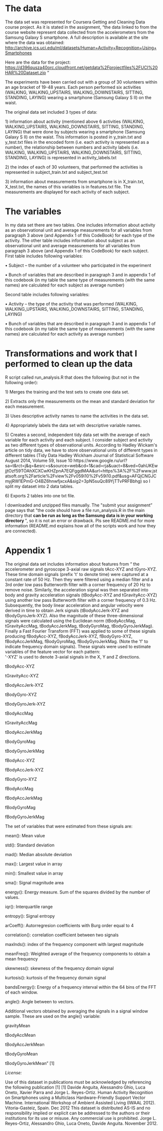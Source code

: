 The data 
========
The data set was represented for Coursera Getting and Cleaning Data course project.  As it is stated in the assignment, “the data linked to from the course website represent data collected from the accelerometers from the Samsung Galaxy S smartphone. A full description is available at the site where the data was obtained:
http://archive.ics.uci.edu/ml/datasets/Human+Activity+Recognition+Using+Smartphones 

Here are the data for the project:
https://d396qusza40orc.cloudfront.net/getdata%2Fprojectfiles%2FUCI%20HAR%20Dataset.zip “

The experiments have been carried out with a group of 30 volunteers within an age bracket of 19-48 years. Each person performed six activities (WALKING, WALKING_UPSTAIRS, WALKING_DOWNSTAIRS, SITTING, STANDING, LAYING) wearing a smartphone (Samsung Galaxy S II) on the waist.

The original data set included 3 types of data:
<p> 1)	information about activity (mentioned above 6 activities (WALKING, WALKING_UPSTAIRS, WALKING_DOWNSTAIRS, SITTING, STANDING, LAYING)  that were done by subjects wearing a smartphone (Samsung Galaxy S II) on the waist.  This information is posted in y_train.txt and y_test.txt files in the encoded form (i.e. each activity is represented as a number), the relationship between numbers and  activity labels (i.e. WALKING, WALKING_UPSTAIRS, WALKING_DOWNSTAIRS, SITTING, STANDING, LAYING) is represented in activity_labels.txt </p>
<p> 2)	the index of each of 30 volunteers, that performed the activities is represented in subject_train.txt and subject_test.txt </p>
<p> 3)	information about measurements from smartphone is in  X_train.txt, X_test.txt, the names of this variables is in features.txt file. The measurements are displayed for each activity of each subject. </p>

The variables
========
In my data set there are two tables. One includes information about activity as an observational unit and average measurements for all variables from paragraph 3 above (and Appendix 1 of this CodeBook) for each type of the activity. The other  table includes information about subject as an observational unit and average measurements for all variables from paragraph 3 above (and Appendix 1 of this CodeBook) for each subject.
First table includes following variables:
<p>•	Subject – the number of a volunteer who participated in the experiment </p>
<p>•	Bunch of variables that are described in paragraph 3 and in appendix 1 of this codebook (in my table the same type of measurements (with the same names) are calculated for each subject as average number) </p>

Second table includes following variables:
<p>•	Activity – the type of the activity that was performed (WALKING, WALKING_UPSTAIRS, WALKING_DOWNSTAIRS, SITTING, STANDING, LAYING) </p>
<p>•	Bunch of variables that are described in paragraph 3 and in appendix 1 of this codebook (in my table the same type of measurements (with the same names) are calculated for each activity as average number) </p>

 Transformations and work that I performed to clean up the data
========
R script called run_analysis.R that does the following (but not in the following order):
<p> 1)	Merges the training and the test sets to create one data set. </p>
<p> 2)	Extracts only the measurements on the mean and standard deviation for each measurement. </p>
<p> 3)	Uses descriptive activity names to name the activities in the data set. </p>
<p> 4)	Appropriately labels the data set with descriptive variable names. </p>
<p> 5)	Creates a second, independent tidy data set with the average of each variable for each activity and each subject. I consider subject and activity as two different types of observational units. According to Hadley Wickam's article on tidy data, we have to store observational units of different types in different tables (Tidy Data Hadley Wickham Journal of Statistical Software August 2014, Volume 59, Issue 10 https://www.google.ru/url?sa=t&rct=j&q=&esrc=s&source=web&cd=1&cad=rja&uact=8&ved=0ahUKEwjjtOzf59TOAhXCXCwKHZpnA7EQFggdMAA&url=https%3A%2F%2Fwww.jstatsoft.org%2Farticle%2Fview%2Fv059i10%2Fv59i10.pdf&usg=AFQjCNGJCmyjRW1EPmG-O4BZ6hnwfjxcxA&sig2=3pN5suQc89YjTTvPRFBbhg) so I split my dataset into 2 data tables. </p>
<p> 6)	Exports 2 tables into one txt file. </p>
I downloaded and unzipped files manually. The "submit your assignment” page says that "the code should have a file run_analysis.R in the main directory that <b> can be run as long as the Samsung data is in your working directory </b> ",  so it is not an error or drawback.
Pls see README.md for more information (README.md explains how all of the scripts work and how they are connected).


Appendix 1 
========
The original data set includes information  about features from “ the accelerometer and gyroscope 3-axial raw signals tAcc-XYZ and tGyro-XYZ. These time domain signals (prefix 't' to denote time) were captured at a constant rate of 50 Hz. Then they were filtered using a median filter and a 3rd order low pass Butterworth filter with a corner frequency of 20 Hz to remove noise. Similarly, the acceleration signal was then separated into body and gravity acceleration signals (tBodyAcc-XYZ and tGravityAcc-XYZ) using another low pass Butterworth filter with a corner frequency of 0.3 Hz. 
Subsequently, the body linear acceleration and angular velocity were derived in time to obtain Jerk signals (tBodyAccJerk-XYZ and tBodyGyroJerk-XYZ). Also the magnitude of these three-dimensional signals were calculated using the Euclidean norm (tBodyAccMag, tGravityAccMag, tBodyAccJerkMag, tBodyGyroMag, tBodyGyroJerkMag). 
Finally a Fast Fourier Transform (FFT) was applied to some of these signals producing fBodyAcc-XYZ, fBodyAccJerk-XYZ, fBodyGyro-XYZ, fBodyAccJerkMag, fBodyGyroMag, fBodyGyroJerkMag. (Note the 'f' to indicate frequency domain signals). 
These signals were used to estimate variables of the feature vector for each pattern:  
'-XYZ' is used to denote 3-axial signals in the X, Y and Z directions.
<p> tBodyAcc-XYZ </p>
<p> tGravityAcc-XYZ </p>
<p> tBodyAccJerk-XYZ </p>
<p> tBodyGyro-XYZ </p>
<p> tBodyGyroJerk-XYZ </p>
<p> tBodyAccMag </p>
<p> tGravityAccMag </p>
<p> tBodyAccJerkMag </p>
<p> tBodyGyroMag </p>
<p> tBodyGyroJerkMag </p>
<p> fBodyAcc-XYZ </p>
<p> fBodyAccJerk-XYZ </p>
<p> fBodyGyro-XYZ </p>
<p> fBodyAccMag </p>
<p> fBodyAccJerkMag </p>
<p> fBodyGyroMag </p>
<p> fBodyGyroJerkMag </p>

The set of variables that were estimated from these signals are: 
<p> mean(): Mean value </p>
<p> std(): Standard deviation </p>
<p> mad(): Median absolute deviation </p> 
<p> max(): Largest value in array </p>
<p> min(): Smallest value in array </p>
<p> sma(): Signal magnitude area </p>
<p> energy(): Energy measure. Sum of the squares divided by the number of values. </p> 
<p> iqr(): Interquartile range </p>
<p> entropy(): Signal entropy </p>
<p> arCoeff(): Autorregresion coefficients with Burg order equal to 4 </p>
<p> correlation(): correlation coefficient between two signals </p>
<p> maxInds(): index of the frequency component with largest magnitude </p>
<p> meanFreq(): Weighted average of the frequency components to obtain a mean frequency </p>
<p> skewness(): skewness of the frequency domain signal </p>
<p> kurtosis(): kurtosis of the frequency domain signal </p>
<p> bandsEnergy(): Energy of a frequency interval within the 64 bins of the FFT of each window. </p>
<p> angle(): Angle between to vectors. </p>

Additional vectors obtained by averaging the signals in a signal window sample. These are used on the angle() variable:

<p> gravityMean </p>
<p> tBodyAccMean </p>
<p> tBodyAccJerkMean </p>
<p> tBodyGyroMean </p>
<p> tBodyGyroJerkMean” [1] </p>


<i> License: </i> 

Use of this dataset in publications must be acknowledged by referencing the following publication [1] 
[1] Davide Anguita, Alessandro Ghio, Luca Oneto, Xavier Parra and Jorge L. Reyes-Ortiz. Human Activity Recognition on Smartphones using a Multiclass Hardware-Friendly Support Vector Machine. International Workshop of Ambient Assisted Living (IWAAL 2012). Vitoria-Gasteiz, Spain. Dec 2012
This dataset is distributed AS-IS and no responsibility implied or explicit can be addressed to the authors or their institutions for its use or misuse. Any commercial use is prohibited.
Jorge L. Reyes-Ortiz, Alessandro Ghio, Luca Oneto, Davide Anguita. November 2012.

